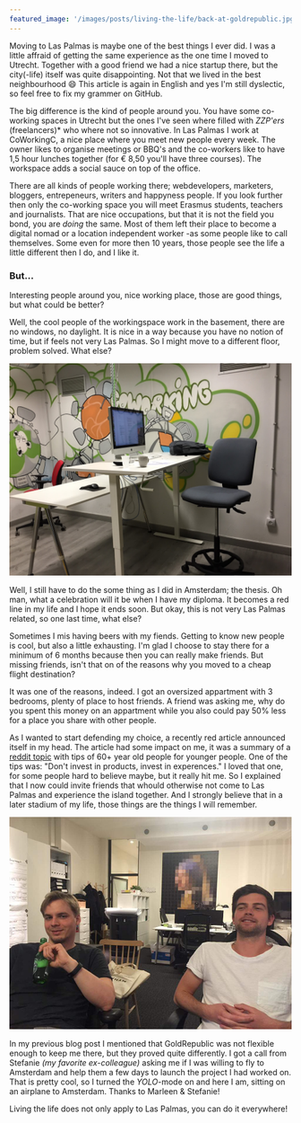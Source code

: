 ```yaml
---
featured_image: '/images/posts/living-the-life/back-at-goldrepublic.jpg'
---
```


Moving to Las Palmas is maybe one of the best things I ever did. I was a little affraid of getting the same experience as the one time I moved to Utrecht. Together with a good friend we had a nice startup there, but the city(-life) itself was quite disappointing. Not that we lived in the best neighbourhood :smile: This article is again in English and yes I'm still dyslectic, so feel free to fix my grammer on GitHub.

The big difference is the kind of people around you. You have some co-working spaces in Utrecht but the ones I've seen where filled with *ZZP'ers* (freelancers)* who where not so innovative. In Las Palmas I work at CoWorkingC, a nice place where you meet new people every week. The owner likes to organise meetings or BBQ's and the co-workers like to have 1,5 hour lunches together (for € 8,50 you'll have three courses). The workspace adds a social sauce on top of the office.

There are all kinds of people working there; webdevelopers, marketers, bloggers, entrepeneurs, writers and happyness people. If you look further then only the co-working space you will meet Erasmus students, teachers and journalists. That are nice occupations, but that it is not the field you bond, you are *doing* the same. Most of them left their place to become a digital nomad or a location independent worker -as some people like to call themselves. Some even for more then 10 years, those people see the life a little different then I do, and I like it.

### But...

Interesting people around you, nice working place, those are good things, but what could be better?

Well, the cool people of the workingspace work in the basement, there are no windows, no daylight. It is nice in a way because you have no notion of time, but if feels not very Las Palmas. So I might move to a different floor, problem solved. What else?

<div><img src="/images/posts/living-the-life/basement.jpg"></div>

Well, I still have to do the some thing as I did in Amsterdam; the thesis. Oh man, what a celebration will it be when I have my diploma. It becomes a red line in my life and I hope it ends soon. But okay, this is not very Las Palmas related, so one last time, what else?

Sometimes I mis having beers with my fiends. Getting to know new people is cool, but also a little exhausting. I'm glad I choose to stay there for a minimum of 6 months because then you can really make friends. But missing friends, isn't that on of the reasons why you moved to a cheap flight destination?

It was one of the reasons, indeed. I got an oversized appartment with 3 bedrooms, plenty of place to host friends. A friend was asking me, why do you spent this money on an appartment while you also could pay 50% less for a place you share with other people.

As I wanted to start defending my choice, a recently red article announced itself in my head. The article had some impact on me, it was a summary of a [reddit topic](https://www.reddit.com/r/AskReddit/comments/1mw2mo/60_year_old_redditors_what_advicetips_would_you/) with tips of 60+ year old people for younger people. One of the tips was: "Don't invest in products, invest in experences." I loved that one, for some people hard to believe maybe, but it really hit me. So I explained that I now could invite friends that whould otherwise not come to Las Palmas and experience the island together. And I strongly believe that in a later stadium of my life, those things are the things I will remember.

<div><img src="/images/posts/living-the-life/back-at-goldrepublic.jpg"></div>

In my previous blog post I mentioned that GoldRepublic was not flexible enough to keep me there, but they proved quite differently. I got a call from Stefanie *(my favorite ex-colleague)* asking me if I was willing to fly to Amsterdam and help them a few days to launch the project I had worked on. That is pretty cool, so I turned the *YOLO*-mode on and here I am, sitting on an airplane to Amsterdam. Thanks to Marleen & Stefanie!

Living the life does not only apply to Las Palmas, you can do it everywhere!
